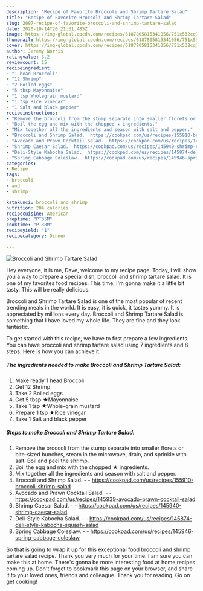 ```yaml
---
description: "Recipe of Favorite Broccoli and Shrimp Tartare Salad"
title: "Recipe of Favorite Broccoli and Shrimp Tartare Salad"
slug: 2097-recipe-of-favorite-broccoli-and-shrimp-tartare-salad
date: 2020-10-14T20:21:31.485Z
image: https://img-global.cpcdn.com/recipes/6187805815341056/751x532cq70/broccoli-and-shrimp-tartare-salad-recipe-main-photo.jpg
thumbnail: https://img-global.cpcdn.com/recipes/6187805815341056/751x532cq70/broccoli-and-shrimp-tartare-salad-recipe-main-photo.jpg
cover: https://img-global.cpcdn.com/recipes/6187805815341056/751x532cq70/broccoli-and-shrimp-tartare-salad-recipe-main-photo.jpg
author: Jeremy Norris
ratingvalue: 3.2
reviewcount: 15
recipeingredient:
- "1 head Broccoli"
- "12 Shrimp"
- "2 Boiled eggs"
- "5 tbsp Mayonnaise"
- "1 tsp Wholegrain mustard"
- "1 tsp Rice vinegar"
- "1 Salt and black pepper"
recipeinstructions:
- "Remove the broccoli from the stump separate into smaller florets or bite-sized bunches, steam in the microwave, drain, and sprinkle with salt. Boil and peel the shrimp."
- "Boil the egg and mix with the chopped ★ ingredients."
- "Mix together all the ingredients and season with salt and pepper."
- "Broccoli and Shrimp Salad.  https://cookpad.com/us/recipes/155910-broccoli-shrimp-salad"
- "Avocado and Prawn Cocktail Salad.  https://cookpad.com/us/recipes/145939-avocado-prawn-cocktail-salad"
- "Shrimp Caesar Salad.  https://cookpad.com/us/recipes/145940-shrimp-caesar-salad"
- "Deli-Style Kabocha Salad.  https://cookpad.com/us/recipes/145874-deli-style-kabocha-squash-salad"
- "Spring Cabbage Coleslaw.  https://cookpad.com/us/recipes/145946-spring-cabbage-coleslaw"
categories:
- Recipe
tags:
- broccoli
- and
- shrimp

katakunci: broccoli and shrimp 
nutrition: 204 calories
recipecuisine: American
preptime: "PT35M"
cooktime: "PT38M"
recipeyield: "1"
recipecategory: Dinner

---
```



![Broccoli and Shrimp Tartare Salad](https://img-global.cpcdn.com/recipes/6187805815341056/751x532cq70/broccoli-and-shrimp-tartare-salad-recipe-main-photo.jpg)

Hey everyone, it is me, Dave, welcome to my recipe page. Today, I will show you a way to prepare a special dish, broccoli and shrimp tartare salad. It is one of my favorites food recipes. This time, I'm gonna make it a little bit tasty. This will be really delicious.

Broccoli and Shrimp Tartare Salad is one of the most popular of recent trending meals in the world. It is easy, it is quick, it tastes yummy. It is appreciated by millions every day. Broccoli and Shrimp Tartare Salad is something that I have loved my whole life. They are fine and they look fantastic.




To get started with this recipe, we have to first prepare a few ingredients. You can have broccoli and shrimp tartare salad using 7 ingredients and 8 steps. Here is how you can achieve it.

<!--inarticleads1-->

##### The ingredients needed to make Broccoli and Shrimp Tartare Salad:

1. Make ready 1 head Broccoli
1. Get 12 Shrimp
1. Take 2 Boiled eggs
1. Get 5 tbsp ★Mayonnaise
1. Take 1 tsp ★Whole-grain mustard
1. Prepare 1 tsp ★Rice vinegar
1. Take 1 Salt and black pepper




<!--inarticleads2-->

##### Steps to make Broccoli and Shrimp Tartare Salad:

1. Remove the broccoli from the stump separate into smaller florets or bite-sized bunches, steam in the microwave, drain, and sprinkle with salt. Boil and peel the shrimp.
1. Boil the egg and mix with the chopped ★ ingredients.
1. Mix together all the ingredients and season with salt and pepper.
1. Broccoli and Shrimp Salad. -  - https://cookpad.com/us/recipes/155910-broccoli-shrimp-salad
1. Avocado and Prawn Cocktail Salad. -  - https://cookpad.com/us/recipes/145939-avocado-prawn-cocktail-salad
1. Shrimp Caesar Salad. -  - https://cookpad.com/us/recipes/145940-shrimp-caesar-salad
1. Deli-Style Kabocha Salad. -  - https://cookpad.com/us/recipes/145874-deli-style-kabocha-squash-salad
1. Spring Cabbage Coleslaw. -  - https://cookpad.com/us/recipes/145946-spring-cabbage-coleslaw




So that is going to wrap it up for this exceptional food broccoli and shrimp tartare salad recipe. Thank you very much for your time. I am sure you can make this at home. There's gonna be more interesting food at home recipes coming up. Don't forget to bookmark this page on your browser, and share it to your loved ones, friends and colleague. Thank you for reading. Go on get cooking!

